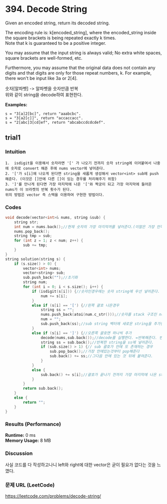 # 394. Decode String
Given an encoded string, return its decoded string.  

The encoding rule is: k[encoded_string], where the encoded_string inside the square brackets is being repeated exactly k times.  
Note that k is guaranteed to be a positive integer.  

You may assume that the input string is always valid; No extra white spaces, square brackets are well-formed, etc.  

Furthermore, you may assume that the original data does not contain any digits and that digits are only for those repeat numbers, k. For example, there won't be input like 3a or 2[4].  

숫자[알파벳] -> 알파벳을 숫자만큼 반복  
위와 같이 string을 decode하여 표현한다.   

**Examples:** 
```
s = "3[a]2[bc]", return "aaabcbc".  
s = "3[a2[c]]", return "accaccacc".  
s = "2[abc]3[cd]ef", return "abcabccdcdcdef".  
```

## trial1
### Intuition
```
1.  isdigit을 이용해서 숫자라면 '[' 가 나오기 전까지 숫자 string에 이어붙여서 나중에 숫자로 convert 해준 후에 nums vector에 넣어준다.  
2. '['가 s[i]에 나오게 된다면 string을 새롭게 생성해서 vector<int> sub에 push 해준다. (이것은 []안에 다른 []이 있는 경우를 처리해주기 위함)  
3. ']'를 만나게 된다면 가장 마지막에 나온 '['와 짝궁이 되고 가장 마지막에 들어온 nums가 이 브라켓의 반복 횟수가 된다.  
위의 방법은 vector 즉 스택을 이용하여 구현한 방법이다.
```
### Codes  
```cpp
void decode(vector<int>& nums, string &sub) {
	string str;
	int num = nums.back();//현재 숫자의 가장 마지막꺼를 넣어준다.(이말은 가장 안쪽에 있는 괄호의 숫자를 뜻한다)
	nums.pop_back();
	string tmp = sub;
	for (int z = 1; z < num; z++) {
		sub += tmp;
	}
}
string solution(string s) {
	if (s.size() > 0) {
		vector<int> nums;
		vector<string> sub;
		sub.push_back("");//초기화
		string num;
		for (int i = 0; i < s.size(); i++) {
			if (isdigit(s[i])) {//숫자인경우에는 숫자 string에 우선 넣어준다.
				num += s[i];
			}
			else if (s[i] == '[') {//왼쪽 괄호 나온경우
				string ss = "";
				nums.push_back(atoi(num.c_str()));//숫자를 stack 구조인 nums vector에 넣는다.
				num = "";
				sub.push_back(ss);//sub string 벡터에 새로운 string을 추가한다.
			}
			else if (s[i] == ']') {//오른쪽 괄호면 하나씩 추가
				decode(nums,sub.back());//decode를 실행한다. =반복해준다. 반복된 string을 sub.back()에 적용
				string ss = sub.back();//반복한 string을 ss에 넣어준다.
				if (sub.size() > 1) {//	sub 괄호가 안에 또 존재하는 경우
					sub.pop_back();//가장 안에있는것부터 pop해준다
					sub.back() += ss;//그다음 안에 있는 것 뒤에 붙여준다.
				}
			}
			else {
				sub.back() += s[i];//괄호가 끝나기 전까지 가장 마지막에 나온 string에 더해준다.
			}
		}
		return sub.back();
	}
	else {
		return "";
	}
}
```

### Results (Performance)  
**Runtime:** 0 ms  
**Memory Usage:** 8 MB

### Discussion
사실 코드를 다 작성하고나니 left와 right에 대한 vector은 굳이 필요가 없다는 것을 느꼈다.


### 문제 URL (LeetCode)  
https://leetcode.com/problems/decode-string/ 
